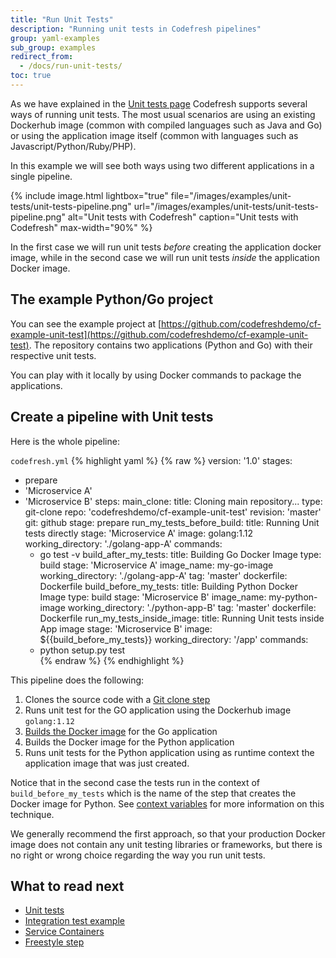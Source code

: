 ```yaml
---
title: "Run Unit Tests"
description: "Running unit tests in Codefresh pipelines"
group: yaml-examples
sub_group: examples
redirect_from:
  - /docs/run-unit-tests/
toc: true
---
```


As we have explained in the [Unit tests page]({{site.baseurl}}/docs/testing/unit-tests/) Codefresh supports several ways of running unit tests. The most usual scenarios are using an existing Dockerhub image (common with compiled languages such as Java and Go) or using the application image itself (common with languages such as Javascript/Python/Ruby/PHP).

In this example we will see both ways using two different applications in a single pipeline.

{% include image.html 
lightbox="true" 
file="/images/examples/unit-tests/unit-tests-pipeline.png"
url="/images/examples/unit-tests/unit-tests-pipeline.png"
alt="Unit tests with Codefresh"
caption="Unit tests with Codefresh"
max-width="90%"
%}

In the first case we will run unit tests *before* creating the application docker image, while in the second case we will run unit tests
*inside* the application Docker image.

## The example Python/Go project

You can see the example project at [https://github.com/codefreshdemo/cf-example-unit-test](https://github.com/codefreshdemo/cf-example-unit-test). The repository contains two applications (Python and Go) with their respective unit tests.

You can play with it locally by using Docker commands to package the applications.

## Create a pipeline with Unit tests

Here is the whole pipeline:

 `codefresh.yml`
{% highlight yaml %}
{% raw %}
version: '1.0'
stages:
  - prepare
  - 'Microservice A'
  - 'Microservice B'
steps:
  main_clone:
    title: Cloning main repository...
    type: git-clone
    repo: 'codefreshdemo/cf-example-unit-test'
    revision: 'master'
    git: github
    stage: prepare
  run_my_tests_before_build:
    title: Running Unit tests directly
    stage: 'Microservice A'
    image: golang:1.12
    working_directory: './golang-app-A'
    commands:
      - go test -v
  build_after_my_tests:
    title: Building Go Docker Image
    type: build
    stage: 'Microservice A'
    image_name: my-go-image
    working_directory: './golang-app-A'
    tag: 'master'
    dockerfile: Dockerfile
  build_before_my_tests:
    title: Building Python Docker Image
    type: build
    stage: 'Microservice B'
    image_name: my-python-image
    working_directory: './python-app-B'
    tag: 'master'
    dockerfile: Dockerfile
  run_my_tests_inside_image:
    title: Running Unit tests inside App image
    stage: 'Microservice B'
    image: ${{build_before_my_tests}}
    working_directory: '/app'
    commands:
      - python setup.py test   
{% endraw %}
{% endhighlight %}

This pipeline does the following:

1. Clones the source code with a [Git clone step]({{site.baseurl}}/docs/codefresh-yaml/steps/git-clone/)
1. Runs unit test for the GO application using the Dockerhub image `golang:1.12`
1. [Builds the Docker image]({{site.baseurl}}/docs/codefresh-yaml/steps/build/) for the Go application
1. Builds the Docker image for the Python application
1. Runs unit tests for the Python application using as runtime context the application image that was just created.


Notice that in the second case the tests run in the context of `build_before_my_tests` which is the name of the step that creates the Docker image for Python. See [context variables]({{site.baseurl}}/docs/codefresh-yaml/variables/#context-related-variables) for more information on this technique.

We generally recommend the first approach, so that your production Docker image does not contain any unit testing libraries or frameworks, but there is no right or wrong choice regarding the way you run unit tests. 

## What to read next

- [Unit tests]({{site.baseurl}}/docs/testing/unit-tests/)
- [Integration test example]({{site.baseurl}}/docs/yaml-examples/examples/run-integration-tests/)
- [Service Containers]({{site.baseurl}}/docs/codefresh-yaml/service-containers/)
- [Freestyle step]({{site.baseurl}}/docs/codefresh-yaml/steps/)

